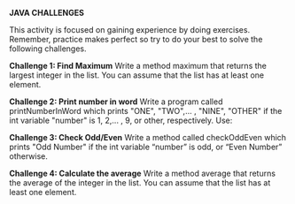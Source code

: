 
**JAVA CHALLENGES**

This activity is focused on gaining experience by doing exercises. Remember, practice makes perfect so try to do your best to solve the following challenges.

**Challenge 1: Find Maximum**
Write a method maximum that returns the largest integer in the list. You can assume that the list has at least one element.


**Challenge 2: Print number in word**
Write a program called printNumberInWord which prints "ONE", "TWO",... , "NINE", "OTHER" if the int variable "number" is 1, 2,... , 9, or other, respectively. Use:


**Challenge 3: Check Odd/Even**
Write a method called checkOddEven which prints "Odd Number" if the int variable “number” is odd, or “Even Number” otherwise.


**Challenge 4: Calculate the average**
Write a method average that returns the average of the integer in the list. You can assume that the list has at least one element.
